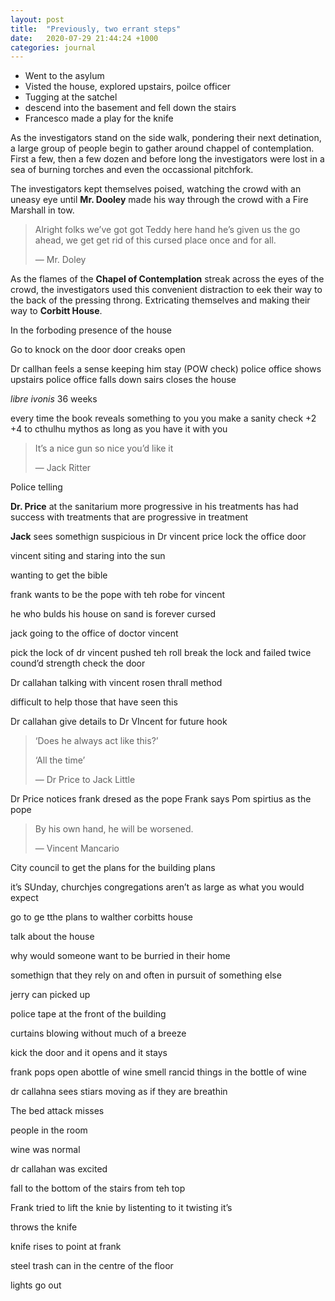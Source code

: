 ```yaml
---
layout: post
title:  "Previously, two errant steps"
date:   2020-07-29 21:44:24 +1000
categories: journal
---
```


- Went to the asylum
- Visted the house, explored upstairs, poilce officer
- Tugging at the satchel
- descend into the basement and fell down the stairs
- Francesco made a play for the knife

As the investigators stand on the side walk, pondering their next detination, a large group of people begin to gather around chappel of contemplation. First a few, then a few dozen and before long the investigators were lost in a sea of burning torches and even the occassional pitchfork.

The investigators kept themselves poised, watching the crowd with an uneasy eye until <span class="npc"></span>**Mr. Dooley** made his way through the crowd with a Fire Marshall in tow.

> Alright folks we’ve got got Teddy here hand he’s given us the go ahead, we get get rid of this cursed place once and for all. 
> 
> &mdash; Mr. Doley

As the flames of the <span class="location"></span>**Chapel of Contemplation** streak across the eyes of the crowd, the investigators used this convenient distraction to eek their way to the back of the pressing throng. Extricating themselves and making their way to <span class="location"></span>**Corbitt House**.

In the forboding presence of the house

Go to knock on the door door creaks open

<span class="pc"></span>Dr callhan feels a sense keeping him stay (POW check) police office shows upstairs police office falls down sairs closes the house

<span class="spell"></span>*libre ivonis* 36 weeks

every time the book reveals something to you you make a sanity check +2 +4 to cthulhu mythos as long as you have it with you

> It’s a nice gun so nice you’d like it 
>
> &mdash; Jack Ritter

Police telling

<span class="npc"></span>**Dr. Price** at the sanitarium more progressive in his treatments has had success with treatments that are progressive in treatment

<span class="pc"></span>**Jack** sees somethign suspicious in Dr vincent price lock the office door

vincent siting and staring into the sun

wanting to get the bible

frank wants to be the pope with teh robe for vincent

he who bulds his house on sand is forever cursed

jack going to the office of doctor vincent

pick the lock of dr vincent pushed teh roll break the lock and failed twice cound’d strength check the door

Dr callahan talking with vincent rosen thrall method

difficult to help those that have seen this

Dr callahan give details to Dr VIncent for future hook

> ‘Does he always act like this?’
> 
> ‘All the time’ 
> 
> — Dr Price to Jack Little

<span class="npc"></span>Dr Price notices <span class="pc"></span>frank dresed as the pope Frank says Pom spirtius as the pope

> By his own hand, he will be worsened.
> 
> &mdash; Vincent Mancario

City council to get the plans for the building plans

it’s SUnday, churchjes congregations aren’t as large as what you would expect

go to ge tthe plans to walther corbitts house

talk about the house

why would someone want to be burried in their home

somethign that they rely on and often in pursuit of something else

jerry can picked up

police tape at the front of the building

curtains blowing without much of a breeze

kick the door and it opens and it stays

frank pops open abottle of wine smell rancid things in the bottle of wine

dr callahna sees stiars moving as if they are breathin

The bed attack misses

people in the room

wine was normal

dr callahan was excited

fall to the bottom of the stairs from teh top

Frank tried to lift the knie by listenting to it twisting it’s

throws the knife

knife rises to point at frank

steel trash can in the centre of the floor

lights go out
